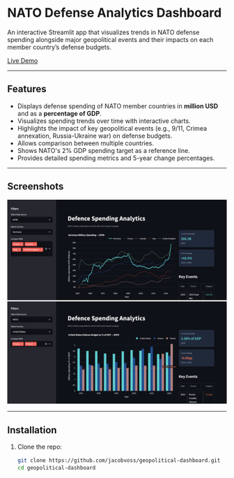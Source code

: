 # NATO Defense Analytics Dashboard

An interactive Streamlit app that visualizes trends in NATO defense spending alongside major geopolitical events and their impacts on each member country’s defense budgets.

[Live Demo](https://geopolitical-dashboard-voss.streamlit.app/)

---

## Features

- Displays defense spending of NATO member countries in **million USD** and as a **percentage of GDP**.
- Visualizes spending trends over time with interactive charts.
- Highlights the impact of key geopolitical events (e.g., 9/11, Crimea annexation, Russia-Ukraine war) on defense budgets.
- Allows comparison between multiple countries.
- Shows NATO's 2% GDP spending target as a reference line.
- Provides detailed spending metrics and 5-year change percentages.

---

## Screenshots

![Dashboard Screenshot - Example Comparison of member countries expenditure in million USD](readme_screenshots/source_SIPRI.png) 
![Dashboard Screenshot - Example Comparison of member countries expenditure as a percentage of GDP](readme_screenshots/source_NATO.png) 

---

## Installation

1. Clone the repo:

   ```bash
   git clone https://github.com/jacobvoss/geopolitical-dashboard.git
   cd geopolitical-dashboard
